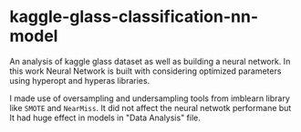 # kaggle-glass-classification-nn-model  

An analysis of kaggle glass dataset as well as building a neural network. 
In this work Neural Network is built with considering optimized parameters 
using hyperopt and hyperas libraries. 

I made use of oversampling and undersampling tools from imblearn library like `SMOTE` and `NearMiss`. 
It did not affect the neural netwotk performane but It had huge effect in models in "Data Analysis" file.
